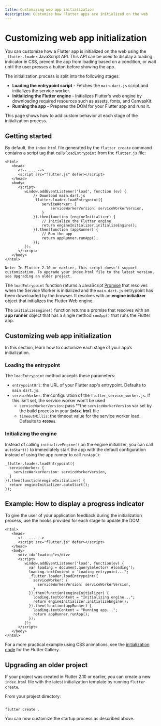 ```yaml
---
title: Customizing web app initialization
description: Customize how Flutter apps are initialized on the web
---
```


# Customizing web app initialization

You can customize how a Flutter app is initialized on the web using the `_flutter.loader` JavaScript API. This API can be used to display a loading indicator in CSS, prevent the app from loading based on a condition, or wait until the user presses a button before showing the app.

The initialization process is split into the following stages:

* **Loading the entrypoint script** -  Fetches the `main.dart.js` script and initializes the service worker.
* **Initializing the Flutter engine** - Initializes Flutter's web engine by downloading required resources such as assets, fonts, and CanvasKit.
* **Running the app** - Prepares the DOM for your Flutter app and runs it.

This page shows how to add custom behavior at each stage of the initialization process.


## Getting started

By default, the `index.html` file generated by the `flutter create` command contains a script tag that calls `loadEntrypoint` from the `flutter.js` file:


```
<html>
   <head>
      <!-- ... -->
      <script src="flutter.js" defer></script>
   </head>
   <body>
      <script>
         window.addEventListener('load', function (ev) {
             // Download main.dart.js
             _flutter.loader.loadEntrypoint({
                 serviceWorker: {
                     serviceWorkerVersion: serviceWorkerVersion,
                 }
             }).then(function (engineInitializer) {
                 // Initialize the Flutter engine
                 return engineInitializer.initializeEngine();
             }).then(function (appRunner) {
                 // Run the app
                 return appRunner.runApp();
             });
         });
      </script>
   </body>
</html>
```



```
Note: In Flutter 2.10 or earlier, this script doesn't support customization. To upgrade your index.html file to the latest version, see Upgrading an older project.
```


The `loadEntrypoint` function returns a JavaScript [Promise](https://developer.mozilla.org/en-US/docs/Web/JavaScript/Reference/Global_Objects/Promise) that resolves when the Service Worker is initialized and the `main.dart.js` entrypoint has been downloaded by the browser. It resolves with an **engine initializer** object that initializes the Flutter Web engine.

The `initializeEngine()` function returns a promise that resolves with an **app runner** object that has a single method `runApp()` that runs the Flutter app.


## Customizing web app initialization

In this section, learn how to customize each stage of your app’s initialization.


### Loading the entrypoint

The `loadEntrypoint` method accepts these parameters:



* `entrypointUrl`: the URL of your Flutter app's entrypoint. Defaults to `main.dart.js`.
* `serviceWorker`: the configuration of the `flutter_service_worker.js`. If this isn’t set, the service worker won’t be used
    * `serviceWorkerVersion`: pass **the <code>serviceWorkerVersion</code> var</strong> set by the build process in your <strong><code>index.html</code></strong> file
    * <code>timeoutMillis</code>: the timeout value for the service worker load. Defaults to <strong><code>4000ms</code></strong>.


### Initializing the engine

Instead of calling `initializeEngine()` on the engine initializer, you can call `autoStart()` to immediately start the app with the default configuration instead of using the app runner to call `runApp()`:


```
_flutter.loader.loadEntrypoint({
  serviceWorker: {
    serviceWorkerVersion: serviceWorkerVersion,
  }
}).then(function(engineInitializer) {
  return engineInitializer.autoStart();
});
```



## Example: How to display a progress indicator

To give the user of your application feedback during the initialization process, use the hooks provided for each stage to update the DOM:


```
<html>
   <head>
      <!-- ... -->
      <script src="flutter.js" defer></script>
   </head>
   <body>
      <div id="loading"></div>
      <script>
         window.addEventListener('load', function(ev) {
           var loading = document.querySelector('#loading');
           loading.textContent = "Loading entrypoint...";
           _flutter.loader.loadEntrypoint({
             serviceWorker: {
               serviceWorkerVersion: serviceWorkerVersion,
             }
           }).then(function(engineInitializer) {
             loading.textContent = "Initializing engine...";
             return engineInitializer.initializeEngine();
           }).then(function(appRunner) {
             loading.textContent = "Running app...";
             return appRunner.runApp();
           });
         });
      </script>
   </body>
</html>
```


For a more practical example using CSS animations, see the [initialization code](https://github.com/flutter/gallery/blob/master/web/index.html) for the Flutter Gallery.


## Upgrading an older project

If your project was created in Flutter 2.10 or earlier, you can create a new `index.html` file with the latest initialization template by running `flutter create`.

From your project directory:

```

flutter create .

```

You can now customize the startup process as described above.
